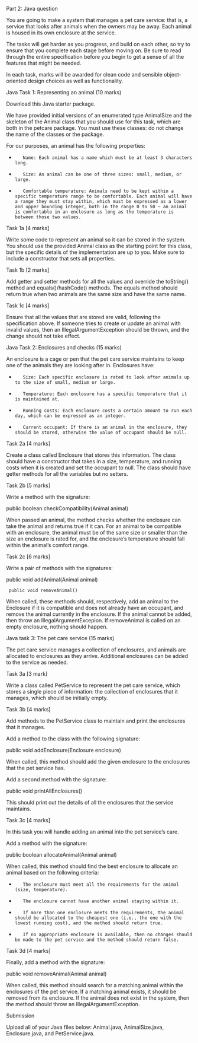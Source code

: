 Part 2: Java question

You are going to make a system that manages a pet care service: that is, a service that looks after animals when the owners may be away. Each animal is housed in its own enclosure at the service.

The tasks will get harder as you progress, and build on each other, so try to ensure that you complete each stage before moving on. Be sure to read through the entire specification before you begin to get a sense of all the features that might be needed.

In each task, marks will be awarded for clean code and sensible object-oriented design choices as well as functionality.

Java Task 1: Representing an animal (10 marks)

Download this Java starter package.

We have provided initial versions of an enumerated type AnimalSize and the skeleton of the Animal class that you should use for this task, which are both in the petcare package. You must use these classes: do not change the name of the classes or the package.

For our purposes, an animal has the following properties:

-        Name: Each animal has a name which must be at least 3 characters long.

-        Size: An animal can be one of three sizes: small, medium, or large.

-        Comfortable temperature: Animals need to be kept within a specific temperature range to be comfortable. Each animal will have a range they must stay within, which must be expressed as a lower and upper bounding integer, both in the range 0 to 50 – an animal is comfortable in an enclosure as long as the temperature is between those two values. 

 

Task 1a [4 marks]

Write some code to represent an animal so it can be stored in the system. You should use the provided Animal class as the starting point for this class, but the specific details of the implementation are up to you. Make sure to include a constructor that sets all properties.

 

Task 1b [2 marks]

Add getter and setter methods for all the values and override the toString() method and equals()/hashCode() methods. The equals method should return true when two animals are the same size and have the same name.

 

Task 1c [4 marks]

Ensure that all the values that are stored are valid, following the specification above. If someone tries to create or update an animal with invalid values, then an IllegalArgumentException should be thrown, and the change should not take effect.

 
 

Java Task 2: Enclosures and checks (15 marks)

An enclosure is a cage or pen that the pet care service maintains to keep one of the animals they are looking after in. Enclosures have:

-        Size: Each specific enclosure is rated to look after animals up to the size of small, medium or large.

-        Temperature: Each enclosure has a specific temperature that it is maintained at.

-        Running costs: Each enclosure costs a certain amount to run each day, which can be expressed as an integer.

-        Current occupant: If there is an animal in the enclosure, they should be stored, otherwise the value of occupant should be null.

 

Task 2a [4 marks]

Create a class called Enclosure that stores this information. The class should have a constructor that takes in a size, temperature, and running costs when it is created and set the occupant to null. The class should have getter methods for all the variables but no setters.

 

Task 2b [5 marks]

Write a method with the signature:
              

public boolean checkCompatibility(Animal animal)

When passed an animal, the method checks whether the enclosure can take the animal and returns true if it can. For an animal to be compatible with an enclosure, the animal must be of the same size or smaller than the size an enclosure is rated for, and the enclosure’s temperature should fall within the animal’s comfort range.

Task 2c [6 marks]

Write a pair of methods with the signatures:

 

public void addAnimal(Animal animal)

     public void removeAnimal()

When called, these methods should, respectively, add an animal to the Enclosure if it is compatible and does not already have an occupant, and remove the animal currently in the enclosure. If the animal cannot be added, then throw an IllegalArgumentExcepion. If removeAnimal is called on an empty enclosure, nothing should happen.

 

 
 

Java task 3: The pet care service (15 marks)

The pet care service manages a collection of enclosures, and animals are allocated to enclosures as they arrive. Additional enclosures can be added to the service as needed.

Task 3a [3 mark]

Write a class called PetService to represent the pet care service, which stores a single piece of information: the collection of enclosures that it manages, which should be initially empty.

 

Task 3b [4 marks]

Add methods to the PetService class to maintain and print the enclosures that it manages.

Add a method to the class with the following signature:

              

public void addEnclosure(Enclosure enclosure)

When called, this method should add the given enclosure to the enclosures that the pet service has.

Add a second method with the signature:

public void printAllEnclosures() 

This should print out the details of all the enclosures that the service maintains.

Task 3c [4 marks]

In this task you will handle adding an animal into the pet service’s care.

Add a method with the signature:

 

public boolean allocateAnimal(Animal animal)

When called, this method should find the best enclosure to allocate an animal based on the following criteria:

-        The enclosure must meet all the requirements for the animal (size, temperature).

-        The enclosure cannot have another animal staying within it.

-        If more than one enclosure meets the requirements, the animal should be allocated to the cheapest one (i.e., the one with the lowest running cost), and the method should return true.

-        If no appropriate enclosure is available, then no changes should be made to the pet service and the method should return false.

 

Task 3d [4 marks]

Finally, add a method with the signature:

 

public void removeAnimal(Animal animal)

When called, this method should search for a matching animal within the enclosures of the pet service. If a matching animal exists, it should be removed from its enclosure. If the animal does not exist in the system, then the method should throw an IllegalArgumentException.

Submission

Upload all of your Java files below: Animal.java, AnimalSize.java, Enclosure.java, and PetService.java.
